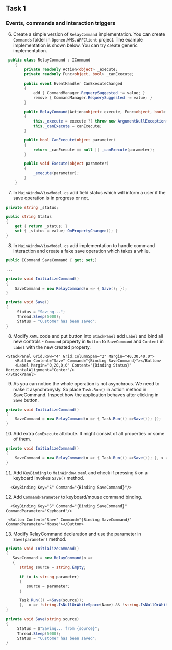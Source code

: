 ## Task 1

### Events, commands and interaction triggers





6. Create a simple version of `RelayCommand` implementation. You can create `Commands` folder in `Oponeo.WMS.WPFClient` project. The example implementation is shown below. You can try create generic implementation. 

```cs
 public class RelayCommand : ICommand
    {
        private readonly Action<object> _execute;
        private readonly Func<object, bool> _canExecute;

        public event EventHandler CanExecuteChanged
        {
            add { CommandManager.RequerySuggested += value; }
            remove { CommandManager.RequerySuggested -= value; }
        }

        public RelayCommand(Action<object> execute, Func<object, bool> canExecute = null)
        {
            this._execute = execute ?? throw new ArgumentNullException(nameof(execute));
            this._canExecute = canExecute;
        }

        public bool CanExecute(object parameter)
        {
            return _canExecute == null || _canExecute(parameter);
        }

        public void Execute(object parameter)
        {
            _execute(parameter);
        }
    }
```

7. In `MainWindowViewModel.cs` add field status which will inform a user if the save operation is in progress or not.

```cs
private string _status;

public string Status
{
    get { return _status; }
    set { _status = value; OnPropertyChanged(); }
}
```

8. In `MainWindowViewModel.cs` add implementation to handle command interaction and create a fake save operation which takes a while.

```cs
public ICommand SaveCommand { get; set;}

...

private void InitializeCommand()
{
    SaveCommand = new RelayCommand(o => { Save(); });
}

private void Save()
{
     Status = "Saving...";
     Thread.Sleep(5000);
     Status = "Customer has been saved";
}
```

8. Modify `XAML` code and put button into `StackPanel` add `Label` and bind all new controls - `Command` property in `Button` to `SaveCommand` and `Content` in `Label` with
the new created property.

```
<StackPanel Grid.Row="4" Grid.ColumnSpan="2" Margin="40,30,40,0">
    <Button Content="Save" Command="{Binding SaveCommand}"></Button>
    <Label Margin="0,20,0,0" Content="{Binding Status}" HorizontalAlignment="Center"/>
</StackPanel>
```

9. As you can notice the whole operation is not asynchrous. We need to make it asynchronysly. So place `Task.Run()` in action method in SaveCommand. Inspect how the application behaves
after clicking in `Save` button.

```cs
private void InitializeCommand()
{
    SaveCommand = new RelayCommand(o => { Task.Run(() =>Save()); });
}
```

10. Add extra `CanExecute` attribute. It might consist of all properties or some of them.

```cs
private void InitializeCommand()
{
    SaveCommand = new RelayCommand(o => { Task.Run(() =>Save()); }, x => !string.IsNullOrWhiteSpace(Name) && !string.IsNullOrWhiteSpace(TaxIdentifier));
}
```

11. Add `KeyBinding` to `MainWindow.xaml` and check if pressing `K` on a keyboard invokes `Save()` method.

```
  <KeyBinding Key="S" Command="{Binding SaveCommand}"/>
```

12. Add `CommandParameter` to keyboard/mouse command binding. 

```
  <KeyBinding Key="S" Command="{Binding SaveCommand}" CommandParameter="Keyboard"/>
```

```
 <Button Content="Save" Command="{Binding SaveCommand}" CommandParameter="Mouse"></Button>
 ```
 
 13. Modify RelayCommand declaration and use the parameter in `Save(parameter)` method.

```cs
private void InitializeCommand()
{
   SaveCommand = new RelayCommand(o => 
   {
      string source = string.Empty;

      if (o is string parameter)
      {
         source = parameter;
      }

      Task.Run(() =>Save(source)); 
      },  x => !string.IsNullOrWhiteSpace(Name) && !string.IsNullOrWhiteSpace(TaxIdentifier));
}

private void Save(string source)
{
     Status = $"Saving... from {source}";
     Thread.Sleep(5000);
     Status = "Customer has been saved";
}
```
